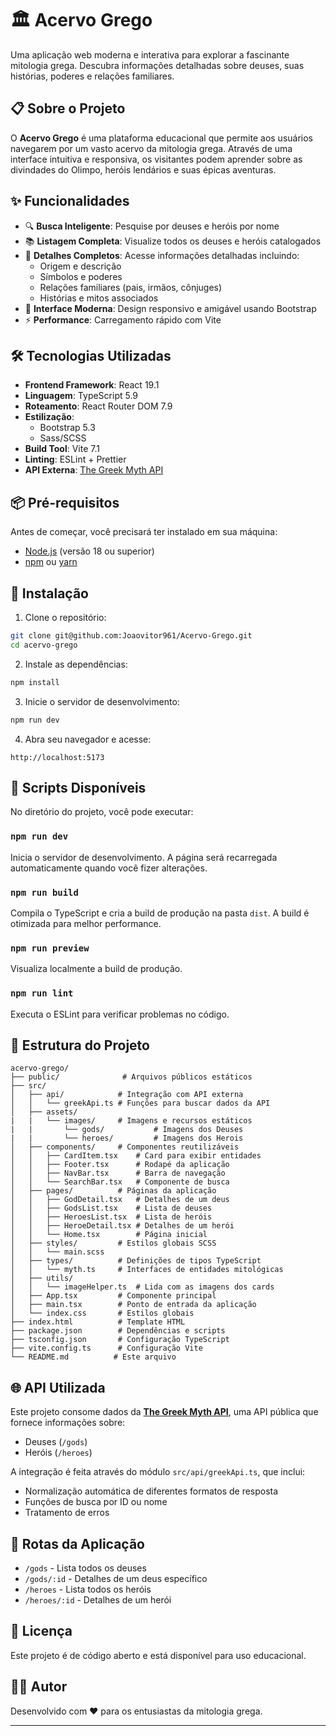 # 🏛️ Acervo Grego

Uma aplicação web moderna e interativa para explorar a fascinante mitologia grega. Descubra informações detalhadas sobre deuses, suas histórias, poderes e relações familiares.

## 📋 Sobre o Projeto

O **Acervo Grego** é uma plataforma educacional que permite aos usuários navegarem por um vasto acervo da mitologia grega. Através de uma interface intuitiva e responsiva, os visitantes podem aprender sobre as divindades do Olimpo, heróis lendários e suas épicas aventuras.

## ✨ Funcionalidades

- 🔍 **Busca Inteligente**: Pesquise por deuses e heróis por nome
- 📚 **Listagem Completa**: Visualize todos os deuses e heróis catalogados
- 📖 **Detalhes Completos**: Acesse informações detalhadas incluindo:
  - Origem e descrição
  - Símbolos e poderes
  - Relações familiares (pais, irmãos, cônjuges)
  - Histórias e mitos associados
- 🎨 **Interface Moderna**: Design responsivo e amigável usando Bootstrap
- ⚡ **Performance**: Carregamento rápido com Vite

## 🛠️ Tecnologias Utilizadas

- **Frontend Framework**: React 19.1
- **Linguagem**: TypeScript 5.9
- **Roteamento**: React Router DOM 7.9
- **Estilização**: 
  - Bootstrap 5.3
  - Sass/SCSS
- **Build Tool**: Vite 7.1
- **Linting**: ESLint + Prettier
- **API Externa**: [The Greek Myth API](https://thegreekmythapi.vercel.app)

## 📦 Pré-requisitos

Antes de começar, você precisará ter instalado em sua máquina:

- [Node.js](https://nodejs.org/) (versão 18 ou superior)
- [npm](https://www.npmjs.com/) ou [yarn](https://yarnpkg.com/)

## 🚀 Instalação

1. Clone o repositório:
```bash
git clone git@github.com:Joaovitor961/Acervo-Grego.git
cd acervo-grego
```

2. Instale as dependências:
```bash
npm install
```

3. Inicie o servidor de desenvolvimento:
```bash
npm run dev
```

4. Abra seu navegador e acesse:
```
http://localhost:5173
```

## 📜 Scripts Disponíveis

No diretório do projeto, você pode executar:

### `npm run dev`
Inicia o servidor de desenvolvimento.
A página será recarregada automaticamente quando você fizer alterações.

### `npm run build`
Compila o TypeScript e cria a build de produção na pasta `dist`.
A build é otimizada para melhor performance.

### `npm run preview`
Visualiza localmente a build de produção.

### `npm run lint`
Executa o ESLint para verificar problemas no código.

## 📁 Estrutura do Projeto

```
acervo-grego/
├── public/              # Arquivos públicos estáticos
├── src/
│   ├── api/            # Integração com API externa
│   │   └── greekApi.ts # Funções para buscar dados da API
│   ├── assets/
|   |   └── images/     # Imagens e recursos estáticos
|   |       └── gods/           # Imagens dos Deuses
|   |       └── heroes/         # Imagens dos Herois
│   ├── components/     # Componentes reutilizáveis
│   │   ├── CardItem.tsx    # Card para exibir entidades
│   │   ├── Footer.tsx      # Rodapé da aplicação
│   │   ├── NavBar.tsx      # Barra de navegação
│   │   └── SearchBar.tsx   # Componente de busca
│   ├── pages/          # Páginas da aplicação
│   │   ├── GodDetail.tsx   # Detalhes de um deus
│   │   ├── GodsList.tsx    # Lista de deuses
│   │   ├── HeroesList.tsx  # Lista de heróis
│   │   ├── HeroeDetail.tsx # Detalhes de um herói
│   │   └── Home.tsx        # Página inicial
│   ├── styles/         # Estilos globais SCSS
│   │   └── main.scss
│   ├── types/          # Definições de tipos TypeScript
│   │   └── myth.ts     # Interfaces de entidades mitológicas
│   ├── utils/     
│   │   └── imageHelper.ts  # Lida com as imagens dos cards     
│   ├── App.tsx         # Componente principal
│   ├── main.tsx        # Ponto de entrada da aplicação
│   └── index.css       # Estilos globais
├── index.html          # Template HTML
├── package.json        # Dependências e scripts
├── tsconfig.json       # Configuração TypeScript
├── vite.config.ts      # Configuração Vite
└── README.md          # Este arquivo
```

## 🌐 API Utilizada

Este projeto consome dados da **[The Greek Myth API](https://thegreekmythapi.vercel.app/api)**, uma API pública que fornece informações sobre:

- Deuses (`/gods`)
- Heróis (`/heroes`)

A integração é feita através do módulo `src/api/greekApi.ts`, que inclui:
- Normalização automática de diferentes formatos de resposta
- Funções de busca por ID ou nome
- Tratamento de erros

## 🎯 Rotas da Aplicação

- `/gods` - Lista todos os deuses
- `/gods/:id` - Detalhes de um deus específico
- `/heroes` - Lista todos os heróis
- `/heroes/:id` - Detalhes de um herói

## 📝 Licença

Este projeto é de código aberto e está disponível para uso educacional.

## 👨‍💻 Autor

Desenvolvido com ❤️ para os entusiastas da mitologia grega.

---
